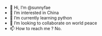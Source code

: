 - 👋 Hi, I’m @sunnyfae
- 👀 I’m interested in China
- 🌱 I’m currently learning python
- 💞️ I’m looking to collaborate on world peace
- 📫 How to reach me ? No.

<!---
sunnyfae/sunnyfae is a ✨ special ✨ repository because its `README.md` (this file) appears on your GitHub profile.
You can click the Preview link to take a look at your changes.
--->
